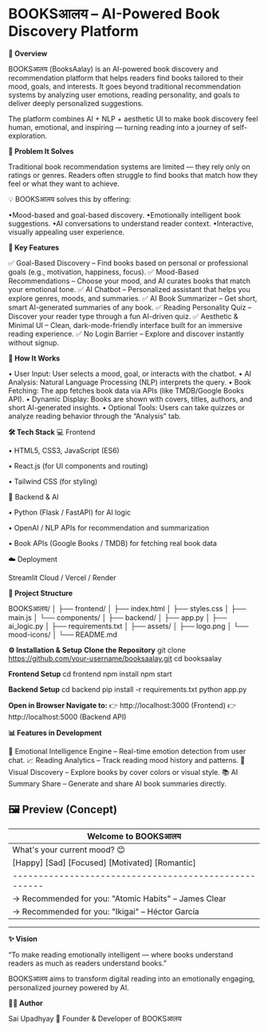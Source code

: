 # BOOKSआलय – AI-Powered Book Discovery Platform

**🌟 Overview**

BOOKSआलय (BooksAalay) is an AI-powered book discovery and recommendation platform that helps readers find books tailored to their mood, goals, and interests.
It goes beyond traditional recommendation systems by analyzing user emotions, reading personality, and goals to deliver deeply personalized suggestions.

The platform combines AI + NLP + aesthetic UI to make book discovery feel human, emotional, and inspiring — turning reading into a journey of self-exploration.


**🎯 Problem It Solves**

Traditional book recommendation systems are limited — they rely only on ratings or genres. Readers often struggle to find books that match how they feel or what they want to achieve.

💡 BOOKSआलय solves this by offering:

•Mood-based and goal-based discovery.
•Emotionally intelligent book suggestions.
•AI conversations to understand reader context.
•Interactive, visually appealing user experience.


**🚀 Key Features**

✅ Goal-Based Discovery – Find books based on personal or professional goals (e.g., motivation, happiness, focus).
✅ Mood-Based Recommendations – Choose your mood, and AI curates books that match your emotional tone.
✅ AI Chatbot – Personalized assistant that helps you explore genres, moods, and summaries.
✅ AI Book Summarizer – Get short, smart AI-generated summaries of any book.
✅ Reading Personality Quiz – Discover your reader type through a fun AI-driven quiz.
✅ Aesthetic & Minimal UI – Clean, dark-mode-friendly interface built for an immersive reading experience.
✅ No Login Barrier – Explore and discover instantly without signup.


**🧠 How It Works**

• User Input: User selects a mood, goal, or interacts with the chatbot.
• AI Analysis: Natural Language Processing (NLP) interprets the query.
• Book Fetching: The app fetches book data via APIs (like TMDB/Google Books API).
• Dynamic Display: Books are shown with covers, titles, authors, and short AI-generated insights.
• Optional Tools: Users can take quizzes or analyze reading behavior through the “Analysis” tab.

**🛠️ Tech Stack**
💻 Frontend

• HTML5, CSS3, JavaScript (ES6)

• React.js (for UI components and routing)

• Tailwind CSS (for styling)

🧠 Backend & AI

• Python (Flask / FastAPI) for AI logic

• OpenAI / NLP APIs for recommendation and summarization

• Book APIs (Google Books / TMDB) for fetching real book data

☁️ Deployment

Streamlit Cloud / Vercel / Render


**📂 Project Structure**

BOOKSआलय/
│
├── frontend/
│   ├── index.html
│   ├── styles.css
│   ├── main.js
│   └── components/
│
├── backend/
│   ├── app.py
│   ├── ai_logic.py
│   ├── requirements.txt
│
├── assets/
│   ├── logo.png
│   └── mood-icons/
│
└── README.md


**⚙️ Installation & Setup**
**Clone the Repository**
git clone https://github.com/your-username/booksaalay.git
cd booksaalay

**Frontend Setup**
cd frontend
npm install
npm start

**Backend Setup**
cd backend
pip install -r requirements.txt
python app.py


**Open in Browser
Navigate to:**
👉 http://localhost:3000 (Frontend)
👉 http://localhost:5000 (Backend API)

**📊 Features in Development**

🧩 Emotional Intelligence Engine – Real-time emotion detection from user chat.
📈 Reading Analytics – Track reading mood history and patterns.
🧠 Visual Discovery – Explore books by cover colors or visual style.
📚 AI Summary Share – Generate and share AI book summaries directly.


🖼️ Preview (Concept)
-------------------------------------------------------
| Welcome to BOOKSआलय                                |
|-----------------------------------------------------|
| What's your current mood? 😊                        |
| [Happy] [Sad] [Focused] [Motivated] [Romantic]     |
|-----------------------------------------------------|
| → Recommended for you: "Atomic Habits" – James Clear|
| → Recommended for you: "Ikigai" – Héctor García     |
-------------------------------------------------------


**✨ Vision**

“To make reading emotionally intelligent — where books understand readers as much as readers understand books.”

BOOKSआलय aims to transform digital reading into an emotionally engaging, personalized journey powered by AI.

**👨‍💻 Author**

Sai Upadhyay
🚀 Founder & Developer of BOOKSआलय
